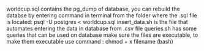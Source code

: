 worldcup.sql contains the pg_dump of database, you can rebuild the databse by entering command in terminal from the folder where the .sql file is located:
psql -U postgres < worldcup.sql
insert_data.sh is the file that automates entering the data in database from .csv file
queries.sh has some queries that can be used on database
make sure the files are executable, to make them executable use command : chmod + x filename (bash)
